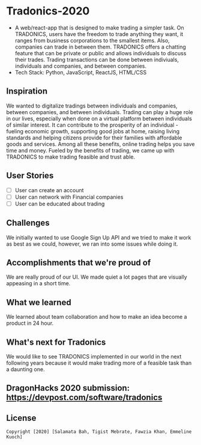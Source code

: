 # Tradonics-2020

- A web/react-app that is designed to make trading a simpler task. On TRADONICS, users have the freedom to trade anything they want, it ranges from business corporations to the smallest items. Also, companies can trade in between them. TRADONICS offers a chatting feature that can be private or public and allows individuals to discuss their trades. Trading transactions can be done between indiviuals, individuals and companies, and between companies.
- Tech Stack: Python, JavaScript, ReactJS, HTML/CSS

## Inspiration 
We wanted to digitalize tradings between individuals and companies, between companies, and between individuals. Trading can play a huge role in our lives, especially when done on a virtual platform between individuals of similar interest. It can contribute to the prosperity of an individual - fueling economic growth, supporting good jobs at home, raising living standards and helping citizens provide for their families with affordable goods and services. Among all these benefits, online trading helps you save time and money. Fueled by the benefits of trading, we came up with TRADONICS to make trading feasible and trust able.

## User Stories

* [ ] User can create an account 
* [ ] User can network with Financial companies
* [ ] User can be educated about trading

## Challenges
We initially wanted to use Google Sign Up API and we tried to make it work as best as we could, however, we ran into some issues while doing it.

## Accomplishments that we're proud of 
We are really proud of our UI. We made quiet a lot pages that are visually appeasing in a short time.

## What we learned 
We learned about team collaboration and how to make an idea become a product in 24 hour.

## What's next for Tradonics
We would like to see TRADONICS implemented in our world in the next following years because it would make trading more of a feasible task than a daunting one.

## DragonHacks 2020 submission: https://devpost.com/software/tradonics

## License

    Copyright [2020] [Salamata Bah, Tigist Mebrate, Fawzia Khan, Emmeline Kuoch]
